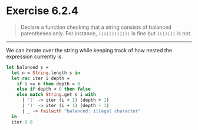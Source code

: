 # Exercise 6.2.4

> Declare a function checking that a string consists of balanced parentheses only.
> For instance, `((()())()())` is fine but `((()())` is not.

---

We can iterate over the string while keeping track of how nested the expression currently is.
```ocaml
let balanced s =
  let n = String.length s in
  let rec iter i depth =
    if i >= n then depth = 0
    else if depth < 0 then false
    else match String.get s i with
      | '(' -> iter (i + 1) (depth + 1)
      | ')' -> iter (i + 1) (depth - 1)
      | _ -> failwith "balanced: illegal character"
  in
  iter 0 0
```
